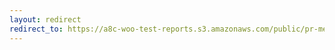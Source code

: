 ```yaml
---
layout: redirect
redirect_to: https://a8c-woo-test-reports.s3.amazonaws.com/public/pr-merge/45399/api/index.html
---
```

